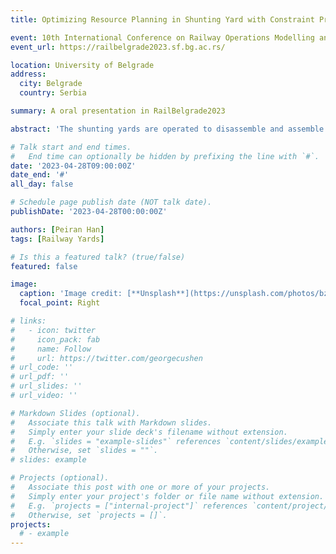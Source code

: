 ```yaml
---
title: Optimizing Resource Planning in Shunting Yard with Constraint Programming

event: 10th International Conference on Railway Operations Modelling and Analysis (RailBelgrade2023)
event_url: https://railbelgrade2023.sf.bg.ac.rs/

location: University of Belgrade
address:
  city: Belgrade
  country: Serbia

summary: A oral presentation in RailBelgrade2023

abstract: 'The shunting yards are operated to disassemble and assemble railcars, which is crucial for freight transportation in the railway network. The efficiency of shunting yards has a profound impact on railway freight service reliability. However, the utilization of resources often becomes the key to restricting the operation efficiency of shunting yards, which is also the main reason for the uncertainty of the yard processing time in addition to the complex organization process. To address this challenge, we introduce a hybrid flow shop scheduling problem (HFS) to find optimal schedules for the resource allocation in the yard. To solve, we develop a new constraint programming (CP) model. The performance of the proposed approach has been demonstrated in a Chinese shunting yard. Furthermore, we discuss the benefits of the proposed approach and future directions for extension under the framework of real-time yard resource scheduling.'

# Talk start and end times.
#   End time can optionally be hidden by prefixing the line with `#`.
date: '2023-04-28T09:00:00Z'
date_end: '#'
all_day: false

# Schedule page publish date (NOT talk date).
publishDate: '2023-04-28T00:00:00Z'

authors: [Peiran Han]
tags: [Railway Yards]

# Is this a featured talk? (true/false)
featured: false

image:
  caption: 'Image credit: [**Unsplash**](https://unsplash.com/photos/bzdhc5b3Bxs)'
  focal_point: Right

# links:
#   - icon: twitter
#     icon_pack: fab
#     name: Follow
#     url: https://twitter.com/georgecushen
# url_code: ''
# url_pdf: ''
# url_slides: ''
# url_video: ''

# Markdown Slides (optional).
#   Associate this talk with Markdown slides.
#   Simply enter your slide deck's filename without extension.
#   E.g. `slides = "example-slides"` references `content/slides/example-slides.md`.
#   Otherwise, set `slides = ""`.
# slides: example

# Projects (optional).
#   Associate this post with one or more of your projects.
#   Simply enter your project's folder or file name without extension.
#   E.g. `projects = ["internal-project"]` references `content/project/deep-learning/index.md`.
#   Otherwise, set `projects = []`.
projects:
  # - example
---
```


<!-- {{% callout note %}}
Click on the **Slides** button above to view the built-in slides feature.
{{% /callout %}}

Slides can be added in a few ways:

- **Create** slides using Hugo Blox Builder's [_Slides_](https://docs.hugoblox.com/reference/content-types/) feature and link using `slides` parameter in the front matter of the talk file
- **Upload** an existing slide deck to `static/` and link using `url_slides` parameter in the front matter of the talk file
- **Embed** your slides (e.g. Google Slides) or presentation video on this page using [shortcodes](https://docs.hugoblox.com/reference/markdown/).

Further event details, including [page elements](https://docs.hugoblox.com/reference/markdown/) such as image galleries, can be added to the body of this page. -->
